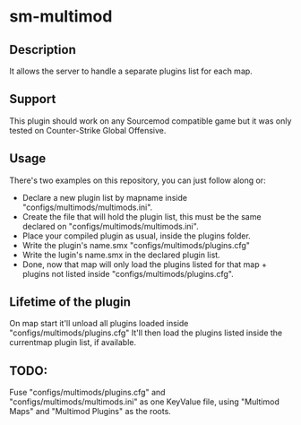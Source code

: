 # sm-multimod

## Description
It allows the server to handle a separate plugins list for each map.

## Support
This plugin should work on any Sourcemod compatible game but it was only tested on Counter-Strike Global Offensive.

## Usage
There's two examples on this repository, you can just follow along or:
* Declare a new plugin list by mapname inside "configs/multimods/multimods.ini".
* Create the file that will hold the plugin list, this must be the same declared on "configs/multimods/multimods.ini".
* Place your compiled plugin as usual, inside the plugins folder.
* Write the plugin's name.smx "configs/multimods/plugins.cfg"
* Write the lugin's name.smx in the declared plugin list.
* Done, now that map will only load the plugins listed for that map + plugins not listed inside "configs/multimods/plugins.cfg".

## Lifetime of the plugin
On map start it'll unload all plugins loaded inside "configs/multimods/plugins.cfg"
It'll then load the plugins listed inside the currentmap plugin list, if available.

## TODO:
Fuse "configs/multimods/plugins.cfg" and "configs/multimods/multimods.ini" as one KeyValue file, using "Multimod Maps" and "Multimod Plugins" as the roots.
